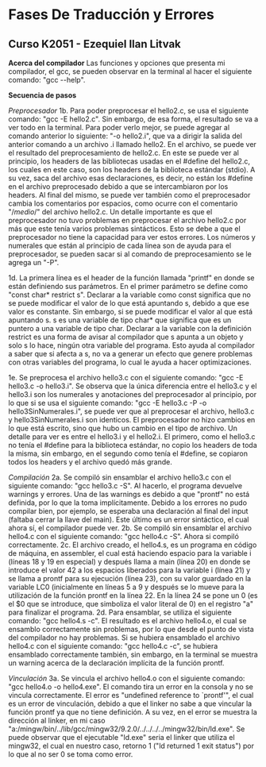 # Fases De Traducción y Errores
## Curso K2051 - Ezequiel Ilan Litvak
 
**Acerca del compilador**
Las funciones y opciones que presenta mi compilador, el gcc, se pueden observar en la terminal al hacer el siguiente comando: "gcc --help".
 
**Secuencia de pasos**
 
*Preprocesador*
1b. Para poder preprocesar el hello2.c, se usa el siguiente comando: "gcc -E hello2.c". Sin embargo, de esa forma, el resultado se va a ver todo en la terminal. Para poder verlo mejor, se puede agregar al comando anterior lo siguiente: "-o hello2.i", que va a dirigir la salida del anterior comando a un archivo .i llamado hello2. En el archivo, se puede ver el resultado del preprocesamiento de hello2.c. En este se puede ver al principio, los headers de las bibliotecas usadas en el #define del hello2.c, los cuales en este caso, son los headers de la biblioteca estándar (stdio). A su vez, saca del archivo esas declaraciones, es decir, no están los #define en el archivo preprocesado debido a que se intercambiaron por los headers. Al final del mismo, se puede ver también como el preprocesador cambia los comentarios por espacios, como ocurre con el comentario "/*medio*/" del archivo hello2.c. Un detalle importante es que el preprocesador no tuvo problemas en preprocesar el archivo hello2.c por más que este tenía varios problemas sintácticos. Esto se debe a que el preprocesador no tiene la capacidad para ver estos errores. Los números y numerales que están al principio de cada línea son de ayuda para el preprocesador, se pueden sacar si al comando de preprocesamiento se le agrega un "-P".
 
1d. La primera línea es el header de la función llamada "printf" en donde se están definiendo sus parámetros. En el primer parámetro se define como "const char* restrict s". Declarar a la variable como const significa que no se puede modificar el valor de lo que está apuntando s, debido a que ese valor es constante. Sin embargo, si se puede modificar el valor al que está apuntando s. s es una variable de tipo char* que significa que es un puntero a una variable de tipo char. Declarar a la variable con la definición restrict es una forma de avisar al compilador que s apunta a un objeto y solo s lo hace, ningún otra variable del programa. Esto ayuda al compilador a saber que si afecta a s, no va a generar un efecto que genere problemas con otras variables del programa, lo cual le ayuda a hacer optimizaciones.
 
1e. Se preprocesa el archivo hello3.c con el siguiente comando: "gcc -E hello3.c -o hello3.i". Se observa que la única diferencia entre el hello3.c y el hello3.i son los numerales y anotaciones del preprocesador al principio, por lo que si se usa el siguiente comando: "gcc -E hello3.c -P -o hello3SinNumerales.i", se puede ver que al preprocesar el archivo, hello3.c y hello3SinNumerales.i son identicos. El preprocesador no hizo cambios en lo que está escrito, sino que hubo un cambio en el tipo de archivo.
Un detalle para ver es entre el hello3.i y el hello2.i. El primero, como el hello3.c no tenía el #define para la biblioteca estándar, no copio los headers de toda la misma, sin embargo, en el segundo como tenía el #define, se copiaron todos los headers y el archivo quedó más grande.
 
*Compilación*
2a. Se compiló sin ensamblar el archivo hello3.c con el siguiente comando: "gcc hello3.c -S". Al hacerlo, el programa devuelve warnings y errores. Una de las warnings es debido a que "prontf" no está definida, por lo que la toma implícitamente. Debido a los errores no pudo compilar bien, por ejemplo, se esperaba una declaración al final del input (faltaba cerrar la llave del main). Este último es un error sintáctico, el cual ahora sí, el compilador puede ver.
2b. Se compiló sin ensamblar el archivo hello4.c con el siguiente comando: "gcc hello4.c -S". Ahora si compiló correctamente.
2c. El archivo creado, el hello4.s, es un programa en código de máquina, en assembler, el cual está haciendo espacio para la variable i (líneas 18 y 19 en especial) y después llama a main (línea 20) en donde se introduce el valor 42 a los espacios liberados para la variable i (línea 21) y se llama a prontf para su ejecución (línea 23), con su valor guardado en la variable LC0 (inicialmente en líneas 5 a 9 y después se lo mueve para la utilización de la función prontf en la línea 22. En la línea 24 se pone un 0 (es el $0 que se introduce, que simboliza el valor literal de 0) en el registro "a" para finalizar el programa.
2d. Para ensamblar, se utiliza el siguiente comando: "gcc hello4.s -c". El resultado es el archivo hello4.o, el cual se ensamblo correctamente sin problemas, por lo que desde el punto de vista del compilador no hay problemas. Si se hubiera ensamblado el archivo hello4.c con el siguiente comando: "gcc hello4.c -c", se hubiera ensamblado correctamente también, sin embargo, en la terminal se muestra un warning acerca de la declaración implícita de la función prontf.
 
*Vinculación*
3a. Se vincula el archivo hello4.o con el siguiente comando: "gcc hello4.o -o hello4.exe". El comando tira un error en la consola y no se vincula correctamente. El error es "undefined reference to `prontf'", el cual es un error de vinculación, debido a que el linker no sabe a que vincular la función prontf ya que no tiene definición. A su vez, en el error se muestra la dirección al linker, en mi caso "a:/mingw/bin/../lib/gcc/mingw32/9.2.0/../../../../mingw32/bin/ld.exe". Se puede observar que el ejecutable "ld.exe" seria el linker que utiliza el mingw32, el cual en nuestro caso, retorno 1 ("ld returned 1 exit status") por lo que al no ser 0 se toma como error.


